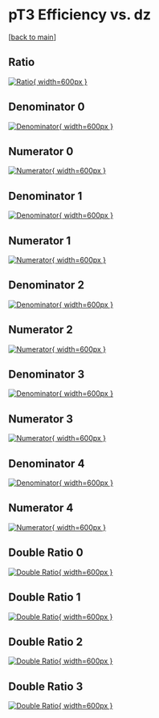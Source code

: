 # pT3 Efficiency vs. dz

[[back to main](./)]



## Ratio

[![Ratio](../mtv/var/pT3_vtr_11_-1_eff_dz.png){ width=600px }](../mtv/var/pT3_vtr_11_-1_eff_dz.pdf)

## Denominator 0

[![Denominator](../mtv/den/pT3_vtr_11_-1_eff_dz_den0.png){ width=600px }](../mtv/den/pT3_vtr_11_-1_eff_dz_den0.pdf)

## Numerator 0

[![Numerator](../mtv/num/pT3_vtr_11_-1_eff_dz_num0.png){ width=600px }](../mtv/num/pT3_vtr_11_-1_eff_dz_num0.pdf)

## Denominator 1

[![Denominator](../mtv/den/pT3_vtr_11_-1_eff_dz_den1.png){ width=600px }](../mtv/den/pT3_vtr_11_-1_eff_dz_den1.pdf)

## Numerator 1

[![Numerator](../mtv/num/pT3_vtr_11_-1_eff_dz_num1.png){ width=600px }](../mtv/num/pT3_vtr_11_-1_eff_dz_num1.pdf)

## Denominator 2

[![Denominator](../mtv/den/pT3_vtr_11_-1_eff_dz_den2.png){ width=600px }](../mtv/den/pT3_vtr_11_-1_eff_dz_den2.pdf)

## Numerator 2

[![Numerator](../mtv/num/pT3_vtr_11_-1_eff_dz_num2.png){ width=600px }](../mtv/num/pT3_vtr_11_-1_eff_dz_num2.pdf)

## Denominator 3

[![Denominator](../mtv/den/pT3_vtr_11_-1_eff_dz_den3.png){ width=600px }](../mtv/den/pT3_vtr_11_-1_eff_dz_den3.pdf)

## Numerator 3

[![Numerator](../mtv/num/pT3_vtr_11_-1_eff_dz_num3.png){ width=600px }](../mtv/num/pT3_vtr_11_-1_eff_dz_num3.pdf)

## Denominator 4

[![Denominator](../mtv/den/pT3_vtr_11_-1_eff_dz_den4.png){ width=600px }](../mtv/den/pT3_vtr_11_-1_eff_dz_den4.pdf)

## Numerator 4

[![Numerator](../mtv/num/pT3_vtr_11_-1_eff_dz_num4.png){ width=600px }](../mtv/num/pT3_vtr_11_-1_eff_dz_num4.pdf)

## Double Ratio 0

[![Double Ratio](../mtv/ratio/pT3_vtr_11_-1_eff_dz_ratio0.png){ width=600px }](../mtv/ratio/pT3_vtr_11_-1_eff_dz_ratio0.pdf)

## Double Ratio 1

[![Double Ratio](../mtv/ratio/pT3_vtr_11_-1_eff_dz_ratio1.png){ width=600px }](../mtv/ratio/pT3_vtr_11_-1_eff_dz_ratio1.pdf)

## Double Ratio 2

[![Double Ratio](../mtv/ratio/pT3_vtr_11_-1_eff_dz_ratio2.png){ width=600px }](../mtv/ratio/pT3_vtr_11_-1_eff_dz_ratio2.pdf)

## Double Ratio 3

[![Double Ratio](../mtv/ratio/pT3_vtr_11_-1_eff_dz_ratio3.png){ width=600px }](../mtv/ratio/pT3_vtr_11_-1_eff_dz_ratio3.pdf)

